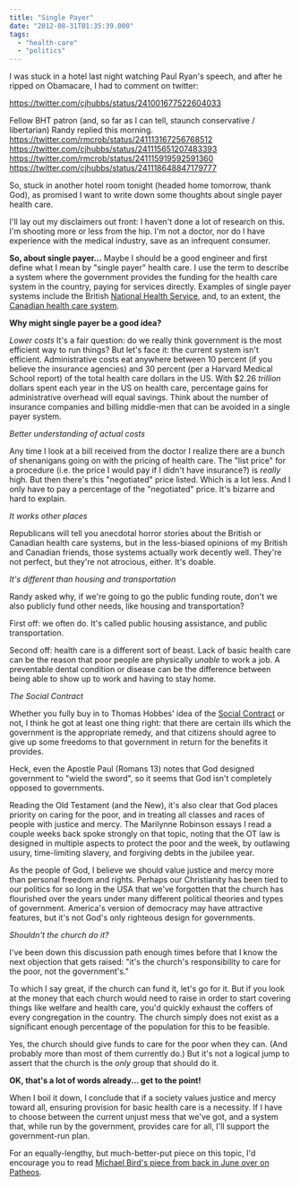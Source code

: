 ```yaml
---
title: "Single Payer"
date: "2012-08-31T01:35:39.000"
tags: 
  - "health-care"
  - "politics"
---
```


I was stuck in a hotel last night watching Paul Ryan's speech, and after he ripped on Obamacare, I had to comment on twitter:

https://twitter.com/cjhubbs/status/241001677522604033

Fellow BHT patron (and, so far as I can tell, staunch conservative / libertarian) Randy replied this morning. https://twitter.com/rmcrob/status/241113167256768512 https://twitter.com/cjhubbs/status/241115651207483393 https://twitter.com/rmcrob/status/241115919592591360 https://twitter.com/cjhubbs/status/241118648847179777

So, stuck in another hotel room tonight (headed home tomorrow, thank God), as promised I want to write down some thoughts about single payer health care.

I'll lay out my disclaimers out front: I haven't done a lot of research on this. I'm shooting more or less from the hip. I'm not a doctor, nor do I have experience with the medical industry, save as an infrequent consumer.

**So, about single payer...** Maybe I should be a good engineer and first define what I mean by "single payer" health care. I use the term to describe a system where the government provides the funding for the health care system in the country, paying for services directly. Examples of single payer systems include the British [National Health Service](http://en.wikipedia.org/wiki/National_Health_Service), and, to an extent, the [Canadian health care system](http://en.wikipedia.org/wiki/Health_care_in_Canada).

**Why might single payer be a good idea?**

_Lower costs_ It's a fair question: do we really think government is the most efficient way to run things? But let's face it: the current system isn't efficient. Administrative costs eat anywhere between 10 percent (if you believe the insurance agencies) and 30 percent (per a Harvard Medical School report) of the total health care dollars in the US. With $2.26 _trillion_ dollars spent each year in the US on health care, percentage gains for administrative overhead will equal savings. Think about the number of insurance companies and billing middle-men that can be avoided in a single payer system.

_Better understanding of actual costs_

Any time I look at a bill received from the doctor I realize there are a bunch of shenanigans going on with the pricing of health care. The "list price" for a procedure (i.e. the price I would pay if I didn't have insurance?) is _really_ high. But then there's this "negotiated" price listed. Which is a lot less. And I only have to pay a percentage of the "negotiated" price. It's bizarre and hard to explain.

_It works other places_

Republicans will tell you anecdotal horror stories about the British or Canadian health care systems, but in the less-biased opinions of my British and Canadian friends, those systems actually work decently well. They're not perfect, but they're not atrocious, either. It's doable.

_It's different than housing and transportation_

Randy asked why, if we're going to go the public funding route, don't we also publicly fund other needs, like housing and transportation?

First off: we often do. It's called public housing assistance, and public transportation.

Second off: health care is a different sort of beast. Lack of basic health care can be the reason that poor people are physically _unable_ to work a job. A preventable dental condition or disease can be the difference between being able to show up to work and having to stay home.

_The Social Contract_

Whether you fully buy in to Thomas Hobbes' idea of the [Social Contract](http://en.wikipedia.org/wiki/Social_contract) or not, I think he got at least one thing right: that there are certain ills which the government is the appropriate remedy, and that citizens should agree to give up some freedoms to that government in return for the benefits it provides.

Heck, even the Apostle Paul (Romans 13) notes that God designed government to "wield the sword", so it seems that God isn't completely opposed to governments.

Reading the Old Testament (and the New), it's also clear that God places priority on caring for the poor, and in treating all classes and races of people with justice and mercy. The Marilynne Robinson essays I read a couple weeks back spoke strongly on that topic, noting that the OT law is designed in multiple aspects to protect the poor and the week, by outlawing usury, time-limiting slavery, and forgiving debts in the jubilee year.

As the people of God, I believe we should value justice and mercy more than personal freedom and rights. Perhaps our Christianity has been tied to our politics for so long in the USA that we've forgotten that the church has flourished over the years under many different political theories and types of government. America's version of democracy may have attractive features, but it's not God's only righteous design for governments.

_Shouldn't the church do it?_

I've been down this discussion path enough times before that I know the next objection that gets raised: "it's the church's responsibility to care for the poor, not the government's."

To which I say great, if the church can fund it, let's go for it. But if you look at the money that each church would need to raise in order to start covering things like welfare and health care, you'd quickly exhaust the coffers of every congregation in the country. The church simply does not exist as a significant enough percentage of the population for this to be feasible.

Yes, the church should give funds to care for the poor when they can. (And probably more than most of them currently do.) But it's not a logical jump to assert that the church is the _only_ group that should do it.

**OK, that's a lot of words already... get to the point!**

When I boil it down, I conclude that if a society values justice and mercy toward all, ensuring provision for basic health care is a necessity. If I have to choose between the current unjust mess that we've got, and a system that, while run by the government, provides care for all, I'll support the government-run plan.

For an equally-lengthy, but much-better-put piece on this topic, I'd encourage you to read [Michael Bird's piece from back in June over on Patheos](http://www.patheos.com/blogs/euangelion/2012/06/evangelicals-and-health-care-long-blog-post/).
